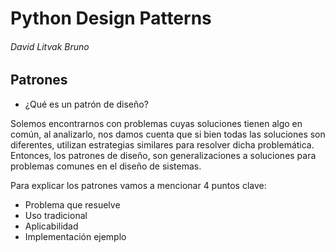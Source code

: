 # Python Design Patterns
###### David Litvak Bruno

## Patrones
* ¿Qué es un patrón de diseño?

Solemos encontrarnos con problemas cuyas soluciones tienen algo en común,
al analizarlo, nos damos cuenta que si bien todas las soluciones son diferentes,
utilizan estrategias similares para resolver dicha problemática.
Entonces, los patrones de diseño, son generalizaciones a soluciones para problemas
comunes en el diseño de sistemas.

Para explicar los patrones vamos a mencionar 4 puntos clave:
* Problema que resuelve
* Uso tradicional
* Aplicabilidad
* Implementación ejemplo

